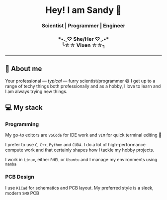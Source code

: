 <h1 align="center"> Hey! I am Sandy 🦊</h1>
<h3 align="center">Scientist | Programmer | Engineer</h3>
<h3 align="center">*•.¸♡ She/Her ♡¸.•*<br>╰☆☆ Vixen ☆☆╮</h3>
<h3 align="center"></h3>

---

## 🌠 About me
Your professional — _typical_ — furry scientist/programmer 😅 I get up to a range of techy things both professionally and as a hobby, I love to learn and I am always trying new things.



## 💻 My stack

### Programming
My go-to editors are `VSCode` for IDE work and `VIM` for quick terminal editing 💅

I prefer to use `C`, `C++`, `Python` and `CUDA`. I do a lot of high-performance compute work and that certainly shapes how I tackle my hobby projects.

I work in `Linux`, either `RHEL` or `Ubuntu` and I manage my environments using `mamba`

### PCB Design
I use `KiCad` for schematics and PCB layout. My preferred style is a sleek, modern `SMD` PCB



<!---
biscuitvixen/biscuitvixen is a ✨ special ✨ repository because its `README.md` (this file) appears on your GitHub profile.
You can click the Preview link to take a look at your changes.

- 👋 Hi, I am @biscuitvixen
- 👀 I am interested in all sorts of things! AI, science, computer science and electronics. I am an avid maker and I am always pushing myself to learn more.
- 🌱 I’m currently learning CUDA, OpenCL and verilog, trying to build a deeper grasp on methods for lower level, optimised data analysis.
- 😄 Pronouns: She/Her #womenintech
--->
